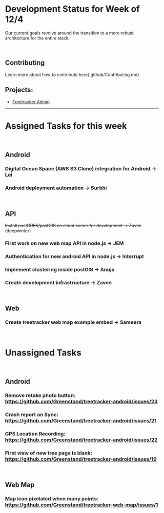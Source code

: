 # Development Status for Week of 12/4
Our current goals revolve around the transition to a more robust architecture for the entire stack.

&nbsp;
&nbsp;

## Contributing

Learn more about how to contribute here(.github/Contributing.md)

## Projects:
- [Treetracker Admin](.github/Admin_Dev_Setup_Note.md)

------

# Assigned Tasks for this week
&nbsp;

## Android
### Digital Ocean Space (AWS S3 Clone) integration for Android -> Lei
### Android deployment automation -> Surbhi
&nbsp;

## API
~~Install postGRES/postGIS on cloud server for development -> Zaven (deepwinter)~~
### First work on new web map API in node.js -> JEM
### Authentication for new android API in node.js -> Interrupt
### Implement clustering inside postGIS -> Anuja
### Create development infrastructure -> Zaven
&nbsp;

## Web
### Create treetracker web map example embed -> Sameera

&nbsp;

# Unassigned Tasks
&nbsp;

## Android
### Remove retake photo button: https://github.com/Greenstand/treetracker-android/issues/23
### Crash report on Sync: https://github.com/Greenstand/treetracker-android/issues/21
### GPS Location Recording: https://github.com/Greenstand/treetracker-android/issues/22
### First view of new tree page is blank: https://github.com/Greenstand/treetracker-android/issues/19
&nbsp;

## Web Map
### Map icon pixelated when many points: https://github.com/Greenstand/treetracker-web-map/issues/1
